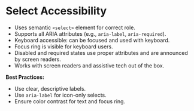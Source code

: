 # Select Accessibility

- Uses semantic `<select>` element for correct role.
- Supports all ARIA attributes (e.g., `aria-label`, `aria-required`).
- Keyboard accessible: can be focused and used with keyboard.
- Focus ring is visible for keyboard users.
- Disabled and required states use proper attributes and are announced by screen readers.
- Works with screen readers and assistive tech out of the box.

**Best Practices:**

- Use clear, descriptive labels.
- Use `aria-label` for icon-only selects.
- Ensure color contrast for text and focus ring.

